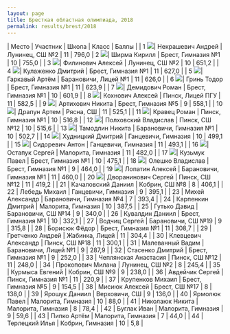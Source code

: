 ```yaml
---
layout: page
title: Бресткая областная олимпиада, 2018
permalink: results/brest/2018
---
```


| Место | Участник | Школа | Класс | Баллы |
| 1 <img src='{{ "/assets/gold.png" | relative_url }}' class='medal' />| Некрашевич Андрей | Лунинец, СШ №2 | 11 | 796,0
| 2 <img src='{{ "/assets/gold.png" | relative_url }}' class='medal' />| Ширма Кирилл | Брест, Гимназия №1 | 10 | 755,0 | 
| 3 <img src='{{ "/assets/gold.png" | relative_url }}' class='medal' />| Филинович Алексей | Лунинец, СШ №2 | 10 | 651,2 | 
| 4 <img src='{{ "/assets/gold.png" | relative_url }}' class='medal' />| Кулаженко Дмитрий | Брест, Гимназия №1 | 11 | 627,0 | 
| 5 <img src='{{ "/assets/silver.png" | relative_url }}' class='medal' />| Гаркавый Артём | Барановичи, Лицей №1 | 11 | 626,0 | 
| 6 <img src='{{ "/assets/silver.png" | relative_url }}' class='medal' />| Гринь Тодор | Брест, Гимназия №1 | 11 | 623,9 | 
| 7 <img src='{{ "/assets/silver.png" | relative_url }}' class='medal' />| Демидович Роман | Брест, Гимназия №1 | 10 | 601,9 | 
| 8 <img src='{{ "/assets/silver.png" | relative_url }}' class='medal' />| Кохнович Алексей | Пинск, Лицей ПГУ | 11 | 582,5 | 
| 9 <img src='{{ "/assets/silver.png" | relative_url }}' class='medal' />| Артихович Никита | Брест, Гимназия №5 | 9 | 558,1 | 
| 10 <img src='{{ "/assets/silver.png" | relative_url }}' class='medal' />| Драпун Артем | Рясна, СШ | 11 | 525,1 | 
| 11 <img src='{{ "/assets/bronze.png" | relative_url }}' class='medal' />| Кравец Роман | Пинск, Гимназия №1 | 10 | 516,8 | 
| 12 <img src='{{ "/assets/bronze.png" | relative_url }}' class='medal' />| Полховский Владислав | Пинск, СШ №12 | 10 | 515,6 | 
| 13 <img src='{{ "/assets/bronze.png" | relative_url }}' class='medal' />| Тамодлин Никита | Барановичи, Гимназия №1 | 10 | 502,7 | 
| 14 <img src='{{ "/assets/bronze.png" | relative_url }}' class='medal' />| Худницкий Дмитрий | Ганцевичи, Гимназия | 10 | 499,1 | 
| 15 <img src='{{ "/assets/bronze.png" | relative_url }}' class='medal' />| Сидоревич Антон | Ганцевичи, Гимназия | 11 | 493,1 | 
| 16 <img src='{{ "/assets/bronze.png" | relative_url }}' class='medal' />| Остапук Сергей | Малорита, Гимназия | 11 | 482,0 | 
| 17 <img src='{{ "/assets/bronze.png" | relative_url }}' class='medal' />| Кузьмук Павел | Брест, Гимназия №1 | 10 | 475,1 | 
| 18 <img src='{{ "/assets/bronze.png" | relative_url }}' class='medal' />| Олешко Владислав | Брест, Гимназия №1 | 9 | 464,0 | 
| 19 <img src='{{ "/assets/bronze.png" | relative_url }}' class='medal' />| Лопатин Алексей | Барановичи, Гимназия №1 | 11 | 460,0 | 
| 20 <img src='{{ "/assets/bronze.png" | relative_url }}' class='medal' />| Дворанинович Сергей | Пинск, СШ №12 | 11 | 419,2 | 
| 21 | Качаловский Даниил | Кобрин, СШ №8 | 8 | 406,1 | 
| 22 | Лебедь Михаил | Ганцевичи, Гимназия | 9 | 395,1 | 
| 23 | Михей Александр | Барановичи, Гимназия №4 | 7 | 393,4 | 
| 24 | Карпенкин Дмитрий | Малорита, Гимназия | 10 | 387,5 | 
| 25 | Гутько Давид | Барановичи, СШ №14 | 9 | 340,0 | 
| 26 | Кувалдин Даниил | Брест, Гимназия №1 | 10 | 332,1 | 
| 27 | Водчиц Сергей | Барановичи, СШ №19 | 9 | 315,8 | 
| 28 | Борисюк Фёдор | Брест, Гимназия №1 | 11 | 308,7 | 
| 29 | Гретченко Андрей | Жабинка, Лицей | 11 | 304,4 | 
| 30 | Клевцевич Александр | Пинск, СШ №18 | 11 | 300,1 | 
| 31 | Малеванный Вадим | Барановичи, Лицей №1 | 9 | 287,9 | 
| 32 | Стасенко Дмитрий | Брест, Гимназия №1 | 9 | 252,0 | 
| 33 | Чеплянская Анастасия | Пинск, СШ №12 | 11 | 248,0 | 
| 34 | Прокопович Милана | Лунинец, СШ №2 | 8 | 245,4 | 
| 35 | Курмыса Евгений | Кобрин, СШ №9 | 9 | 238,0 | 
| 36 | Авдейчик Сергей | Пинск, Гимназия №1 | 11 | 220,9 | 
| 37 | Крупенков Михаил | Брест, Гимназия №5 | 9 | 154,5 | 
| 38 | Мисиюк Алексей | Брест, СШ №17 | 8 | 138,0 | 
| 39 | Ярошук Даниил | Верховичи, СШ | 9 | 136,0 | 
| 40 | Ярмолюк Павел | Малорита, Гимназия | 10 | 88,0 | 
| 41 | Николаюк Никита | Малорита, Гимназия | 8 | 78,4 | 
| 42 | Буглак Иван | Малорита, Гимназия | 9 | 59,6 | 
| 43 | Пипко Артём | Малорита, Гимназия | 7 | 44,0 | 
| 44 | Терлецкий Илья | Кобрин, Гимназия | 10 | 5,8 |
